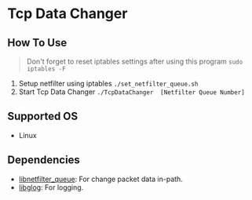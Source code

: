 # Tcp Data Changer
## How To Use
> Don't forget to reset iptables settings after using this program `sudo iptables -F`
1. Setup netfilter using iptables `./set_netfilter_queue.sh`
2. Start Tcp Data Changer `./TcpDataChanger  [Netfilter Queue Number]`

## Supported OS
- Linux

## Dependencies
- [libnetfilter_queue]: For change packet data in-path.
- [libglog]: For logging.

[libnetfilter_queue]: https://netfilter.org/projects/libnetfilter_queue/
[libglog]: https://github.com/google/glog
